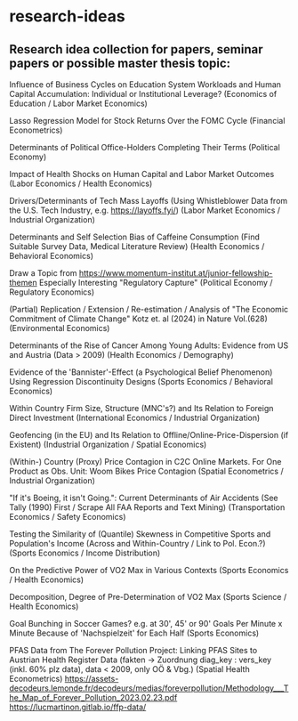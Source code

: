 # research-ideas
## Research idea collection for papers, seminar papers or possible master thesis topic:

Influence of Business Cycles on Education System Workloads and Human Capital Accumulation: Individual or Institutional Leverage? (Economics of Education / Labor Market Economics)

Lasso Regression Model for Stock Returns Over the FOMC Cycle (Financial Econometrics)

Determinants of Political Office-Holders Completing Their Terms (Political Economy)

Impact of Health Shocks on Human Capital and Labor Market Outcomes (Labor Economics / Health Economics)

Drivers/Determinants of Tech Mass Layoffs (Using Whistleblower Data from the U.S. Tech Industry, e.g. https://layoffs.fyi/) (Labor Market Economics / Industrial Organization)

Determinants and Self Selection Bias of Caffeine Consumption (Find Suitable Survey Data, Medical Literature Review) (Health Economics / Behavioral Economics)

Draw a Topic from https://www.momentum-institut.at/junior-fellowship-themen Especially Interesting "Regulatory Capture" (Political Economy / Regulatory Economics)

(Partial) Replication / Extension / Re-estimation / Analysis of "The Economic Commitment of Climate Change" Kotz et. al (2024) in Nature Vol.(628) (Environmental Economics)

Determinants of the Rise of Cancer Among Young Adults: Evidence from US and Austria (Data > 2009) (Health Economics / Demography)

Evidence of the 'Bannister'-Effect (a Psychological Belief Phenomenon) Using Regression Discontinuity Designs (Sports Economics / Behavioral Economics)

Within Country Firm Size, Structure (MNC's?) and Its Relation to Foreign Direct Investment (International Economics / Industrial Organization)

Geofencing (in the EU) and Its Relation to Offline/Online-Price-Dispersion (if Existent) (Industrial Organization / Spatial Economics)

(Within-) Country (Proxy) Price Contagion in C2C Online Markets. For One Product as Obs. Unit: Woom Bikes Price Contagion (Spatial Econometrics / Industrial Organization)

"If it's Boeing, it isn't Going.": Current Determinants of Air Accidents (See Tally (1990) First / Scrape All FAA Reports and Text Mining) (Transportation Economics / Safety Economics)

Testing the Similarity of (Quantile) Skewness in Competitive Sports and Population's Income (Across and Within-Country / Link to Pol. Econ.?) (Sports Economics / Income Distribution)

On the Predictive Power of VO2 Max in Various Contexts (Sports Economics / Health Economics)

Decomposition, Degree of Pre-Determination of VO2 Max (Sports Science / Health Economics)

Goal Bunching in Soccer Games? e.g. at 30', 45' or 90' Goals Per Minute x Minute Because of 'Nachspielzeit' for Each Half (Sports Economics)

PFAS Data from The Forever Pollution Project: Linking PFAS Sites to Austrian Health Register Data (fakten -> Zuordnung diag_key : vers_key (inkl. 60% plz data), data < 2009, only OÖ & Vbg.) (Spatial Health Econometrics) 
https://assets-decodeurs.lemonde.fr/decodeurs/medias/foreverpollution/Methodology___The_Map_of_Forever_Pollution_2023.02.23.pdf
https://lucmartinon.gitlab.io/ffp-data/



